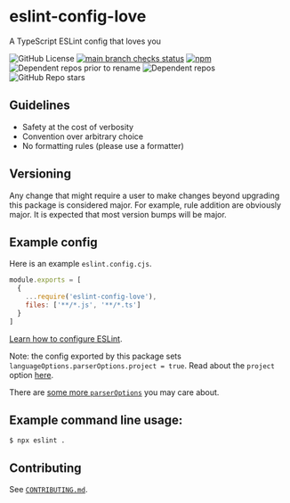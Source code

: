 # eslint-config-love

A TypeScript ESLint config that loves you

![GitHub License](https://img.shields.io/github/license/mightyiam/eslint-config-love)
[![main branch checks status](https://img.shields.io/github/check-runs/mightyiam/eslint-config-love/main)](https://github.com/mightyiam/eslint-config-love/actions/workflows/ci.yaml)
[![npm](https://img.shields.io/npm/v/eslint-config-love)](https://www.npmjs.com/package/eslint-config-love)
![Dependent repos prior to rename](https://img.shields.io/librariesio/dependent-repos/npm/eslint-config-standard-with-typescript?label="dependent%20repos%20prior%20to%20rename")
![Dependent repos](https://img.shields.io/librariesio/dependent-repos/npm/eslint-config-love)
![GitHub Repo stars](https://img.shields.io/github/stars/mightyiam/eslint-config-love)

## Guidelines

- Safety at the cost of verbosity
- Convention over arbitrary choice
- No formatting rules (please use a formatter)

## Versioning

Any change that might require a user to make changes beyond upgrading this package is considered major.
For example, rule addition are obviously major.
It is expected that most version bumps will be major.

## Example config

Here is an example `eslint.config.cjs`.

```js
module.exports = [
  {
    ...require('eslint-config-love'),
    files: ['**/*.js', '**/*.ts']
  }
]
```

[Learn how to configure ESLint](https://eslint.org/docs/latest/use/configure/).

Note: the config exported by this package sets `languageOptions.parserOptions.project = true`.
Read about the `project` option [here](https://github.com/typescript-eslint/typescript-eslint/blob/master/packages/parser/README.md#configuration).

There are [some more `parserOptions`](https://github.com/typescript-eslint/typescript-eslint/blob/master/packages/parser/README.md#configuration) you may care about.

## Example command line usage:

```
$ npx eslint .
```

## Contributing

See [`CONTRIBUTING.md`](./CONTRIBUTING.md).
